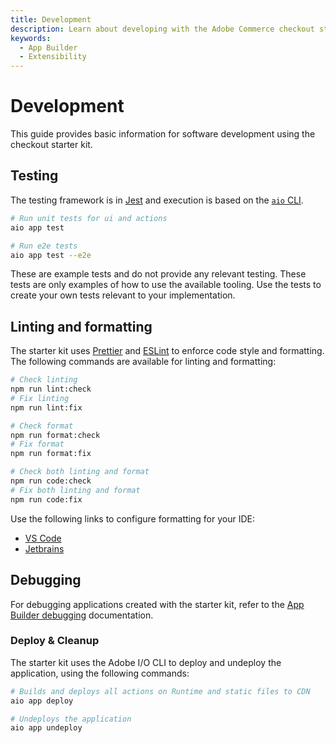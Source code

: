 ```yaml
---
title: Development
description: Learn about developing with the Adobe Commerce checkout starter kit.
keywords:
  - App Builder
  - Extensibility
---
```


# Development

This guide provides basic information for software development using the checkout starter kit.

## Testing

The testing framework is in [Jest](https://jestjs.io) and execution is based on the [`aio` CLI](https://developer.adobe.com/runtime/docs/guides/tools/cli_install/).

```bash
# Run unit tests for ui and actions
aio app test

# Run e2e tests
aio app test --e2e
```

These are example tests and do not provide any relevant testing. These tests are only examples of how to use the available tooling. Use the tests to create your own tests relevant to your implementation.

## Linting and formatting

The starter kit uses [Prettier](https://prettier.io) and [ESLint](https://eslint.org) to enforce code style and formatting. The following commands are available for linting and formatting:

```bash
# Check linting
npm run lint:check
# Fix linting
npm run lint:fix

# Check format
npm run format:check
# Fix format
npm run format:fix

# Check both linting and format
npm run code:check
# Fix both linting and format
npm run code:fix
```

Use the following links to configure formatting for your IDE:

- [VS Code](https://marketplace.visualstudio.com/items?itemName=esbenp.prettier-vscode)
- [Jetbrains](https://blog.jetbrains.com/webstorm/2016/08/using-external-tools/)

## Debugging

For debugging applications created with the starter kit, refer to the [App Builder debugging](https://developer.adobe.com/app-builder/docs/guides/development/#debugging) documentation.

### Deploy & Cleanup

The starter kit uses the Adobe I/O CLI to deploy and undeploy the application, using the following commands:

```bash
# Builds and deploys all actions on Runtime and static files to CDN
aio app deploy

# Undeploys the application
aio app undeploy
```

